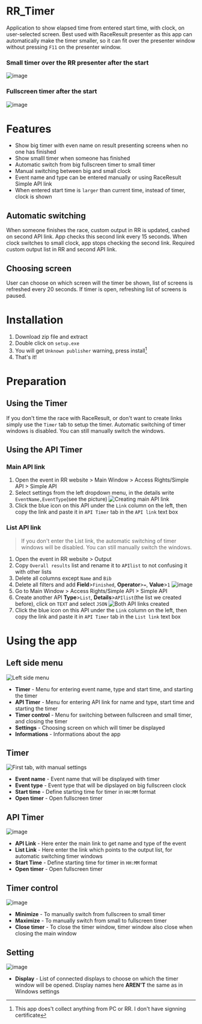 # RR_Timer
Application to show elapsed time from entered start time, with clock, on user-selected screen. Best used with RaceResult presenter as this app can automatically make the timer smaller, so it can fit over the presenter window without pressing `F11` on the presenter window.
### Small timer over the RR presenter after the start
![image](https://user-images.githubusercontent.com/93376571/228545144-ff334b8e-0398-4462-b26d-dd55c3ca1d69.png)
### Fullscreen timer after the start
![image](https://user-images.githubusercontent.com/93376571/228545556-b42deb23-0bb5-4f5d-a0bc-56c5bbab02f0.png)


# Features
* Show big timer with even name on result presenting screens when no one has finished
* Show smalll timer when someone has finished
* Automatic switch from big fullscreen timer to small timer
* Manual switching between big and small clock
* Event name and type can be entered manually or using RaceResult Simple API link
* When entered start time is `larger` than current time, instead of timer, clock is shown 
## Automatic switching
  When someone finishes the race, custom output in RR is updated, cashed on second API link. App checks this second link every 15 seconds. When clock switches to small clock, app stops checking the second link. Required custom output list in RR and second API link.
## Choosing screen
  User can choose on which screen will the timer be shown, list of screens is refreshed every 20 seconds. If timer is open, refreshing list of screens is paused.
  
# Installation
  1. Download zip file and extract
  2. Double click on `setup.exe`
  3. You will get `Unknown publisher` warning, press install[^1]
  4. That's it!

# Preparation
## Using the Timer
If you don't time the race with RaceResult, or don't want to create links simply use the `Timer` tab to setup the timer. Automatic switching of timer windows is disabled. You can still manually switch the windows.
## Using the API Timer
### Main API link
 1. Open the event in RR website > Main Window > Access Rights/Simple API > Simple API 
 2. Select settings from the left dropdown menu, in the details write `EventName,EventType`(see the picture)
![Creating main API link](https://user-images.githubusercontent.com/93376571/228536613-721357e7-d342-403c-9e85-fb77a9ba8633.png)
 3. Click the blue icon on this API under the `Link` column on the left, then copy the link and paste it in `API Timer` tab in the `API link` text box
### List API link
> If you don't enter the List link, the automatic switching of timer windows will be disabled. You can still manually switch the windows.
 1. Open the event in RR website > Output
 2. Copy `Overall results` list and rename it to `APIlist` to not confusing it with other lists
 3. Delete all columns except `Name` and `Bib`
 4. Delete all filters and add **Field**>`Finished`, **Operator**>`=`, **Value**>`1`
![image](https://user-images.githubusercontent.com/93376571/228540036-2f3f8100-1d2b-4020-81ad-52e421be1b04.png)
 5. Go to Main Window > Access Rights/Simple API > Simple API 
 6. Create another API **Type**>`List`, **Details**>`APIlist`(the list we created before), click on `TEXT` and select `JSON`
![Both API links created](https://user-images.githubusercontent.com/93376571/228541684-c9a911d9-743f-4c72-ab33-cae9c19d63ab.png)
  7. Click the blue icon on this API under the `Link` column on the left, then copy the link and paste it in `API Timer` tab in the `List link` text box


# Using the app
## Left side menu
![Left side menu](https://user-images.githubusercontent.com/93376571/228530691-c5b4fb90-9af8-4f51-9b6f-24476a0c22fe.png)
  * **Timer** - Menu for entering event name, type and start time, and starting the timer
  * **API Timer** - Menu for entering API link for name and type, start time and starting the timer
  * **Timer control** - Menu for switching between fullscreen and small timer, and closing the timer
  * **Settings** - Choosing screen on which will timer be displayed
  * **Informations** - Informations about the app

## Timer
![First tab, with manual settings](https://user-images.githubusercontent.com/93376571/228530375-f73fefdc-867d-4a9b-b7bf-d4de08a8e503.png)
  * **Event name** - Event name that will be displayed with timer
  * **Event type** - Event type that will be dipslayed on big fullscreen clock
  * **Start time** - Define starting time for timer in `HH:MM` format
  * **Open timer** - Open fullscreen timer
  
## API Timer
![image](https://user-images.githubusercontent.com/93376571/228532526-fbd9876b-91a6-4166-a15e-f3a022af403c.png)
  * **API Link** - Here enter the main link to get name and type of the event
  * **List Link** - Here enter the link which points to the output list, for automatic switching timer windows
  * **Start Time** - Define starting time for timer in `HH:MM` format
  * **Open timer** - Open fullscreen timer 

## Timer control
![image](https://user-images.githubusercontent.com/93376571/228533641-dd14037b-f202-4882-acad-71689e410eb2.png)
  * **Minimize** - To manually switch from fullscreen to small timer
  * **Maximize** - To manually switch from small to fullscreen timer
  * **Close timer** - To close the timer window, timer window also close when closing the main window

## Setting
![image](https://user-images.githubusercontent.com/93376571/228534331-986c8708-b147-4177-9cdc-33a0cc21fdd1.png)
  * **Display** - List of connected displays to choose on which the timer window will be opened. Display names here **AREN'T** the same as in Windows settings


[^1]: This app does't collect anything from PC or RR. I don't have signning certificate
